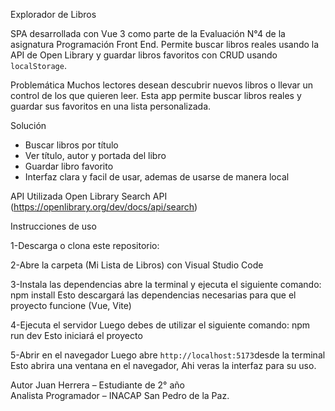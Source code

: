 Explorador de Libros

SPA desarrollada con Vue 3 como parte de la Evaluación N°4 de la asignatura Programación Front End. 
Permite buscar libros reales usando la API de Open Library y guardar libros favoritos con CRUD usando `localStorage`.

Problemática
Muchos lectores desean descubrir nuevos libros o llevar un control de los que quieren leer. Esta app permite buscar libros reales y guardar sus favoritos en una lista personalizada.

Solución
- Buscar libros por título 
- Ver título, autor y portada del libro
- Guardar libro favorito 
- Interfaz clara y facil de usar, ademas de usarse de manera local 

API Utilizada
Open Library Search API (https://openlibrary.org/dev/docs/api/search)



Instrucciones de uso

1-Descarga o clona este repositorio:

2-Abre la carpeta (Mi Lista de Libros) con Visual Studio Code 

3-Instala las dependencias
abre la terminal y ejecuta el siguiente comando:
npm install
Esto descargará las dependencias necesarias para que el proyecto funcione (Vue, Vite)

4-Ejecuta el servidor
Luego debes de utilizar el siguiente comando:
npm run dev
Esto iniciará el proyecto 

5-Abrir en el navegador
Luego abre `http://localhost:5173`desde la terminal
Esto abrira una ventana en el navegador, Ahi veras la interfaz para su uso.

Autor
Juan Herrera – Estudiante de 2° año  
Analista Programador – INACAP San Pedro de la Paz.